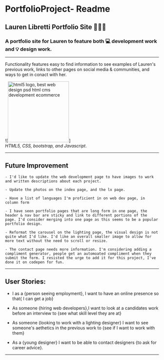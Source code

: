 # PortfolioProject- Readme 

## Lauren Libretti Portfolio Site 🙋🏻‍♀️

### A portfolio site for Lauren to feature both 💻 development work and 💡 design work. 
----
Functionality features easy to find information to see examples of Lauren's previous work, links to other pages on social media & communities, and ways to get in conact with her. 

![<a href="https://www.freepnglogos.com/images/html5-logo-31819.html" title="Image from freepnglogos.com"><img src="https://www.freepnglogos.com/uploads/html5-logo-png/html5-logo-best-web-design-psd-html-cms-development-ecommerce-6.png" width="200" alt="html5 logo, best web design psd html cms development ecommerce" /></a>]  
*HTML5, CSS, bootstrap, and Javascript*.

----
## Future Improvement

    - I'd like to update the web development page to have images to work and written descriptions about each project.
    
    - Update the photos on the index page, and the lx page. 
    
    - Have a list of languages I'm proficient in on web dev page, in column form
    
    - I have seen portfolio pages that are long form in one page, the header & nav bar are sticky and link to different portions of the page. I'd consider merging into one page as this seems to be a popular portfolio design. 
    
    - Reformat the carousel on the lighting page, the visual design is not quite what I'd like. I'd like an overall smaller image to allow for more text without the need to scroll or resize.
    
    - The contact page needs more information. I'm considering adding a compliment generator, people get an automoated compliment when they submit the form. I resisted the urge to add it for this project, I've done it on codepen for fun.
    
----
## User Stories: 

- I as a {person seeing employment}, I want to have an online presence so that{ I can get a job}

- As someone {hiring  web developers},I want to look at a candidates work before an interview to {see what skill level they are at}

- As someone {looking to work with a lighting designer} I want to see someone's aethetics in the previous work to {see if I want to work with them}

- As a {young designer} I want to be able to contact designers {to ask for career advice}.
----
